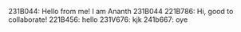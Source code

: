 231B044: Hello from me! I am Ananth 231B044
221B786: Hi, good to collaborate!
221B456: hello
231V676: kjk
241b667: oye

